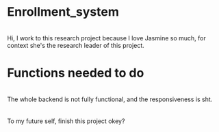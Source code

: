# Enrollment_system
<br />
Hi, I work to this research project because I love Jasmine so much, for context she's the research leader of this project.
<br />

# Functions needed to do
<br />
The whole backend is not fully functional, and the responsiveness is sht.<br />
<br />
<br />
To my future self, finish this project okey?
